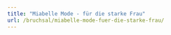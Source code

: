 ```yaml
---
title: "Miabelle Mode - für die starke Frau"
url: /bruchsal/miabelle-mode-fuer-die-starke-frau/
---
```

